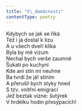 ```yaml
---
title: "V\_domácnosti"
contentType: poetry
---
```


<section>

Kdybych se jak se říká  
Též i já dostal k lizu  
A u všech dveří klika  
Byla by mé vízum  
Nechal bych verše zaumné  
Šukati po kuchyni  
Kde ani stín mi neuhne  
Ba tvrdí že já! stíním  
A přerušil bych styky hned  
S tzv. vnitřní emigrací  
Jež beztak vízne: šutýrek  
V hrdélku hodin přesýpacích!

</section>
